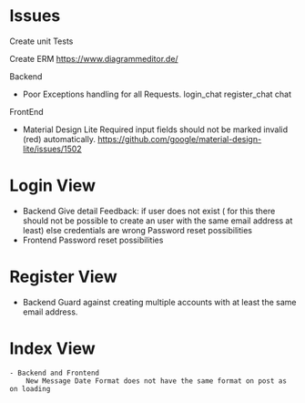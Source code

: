 # Issues

Create unit Tests

Create ERM
https://www.diagrammeditor.de/

Backend
- Poor Exceptions handling for all Requests.
  login_chat
  register_chat
  chat

FrontEnd
- Material Design Lite
Required input fields should not be marked invalid (red) automatically.
https://github.com/google/material-design-lite/issues/1502

# Login View 
- Backend
    Give detail Feedback: 
        if user does not exist
        ( for this there should not be possible to create an user with the same email address at least)
        else credentials are wrong
    Password reset possibilities
- Frontend 
     Password reset possibilities

# Register View
- Backend
    Guard against creating multiple accounts with at least the same email address. 

# Index View
    - Backend and Frontend
        New Message Date Format does not have the same format on post as on loading